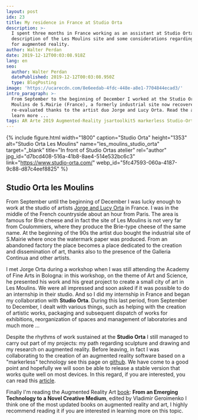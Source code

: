 ```yaml
---
layout: post
idx: 23
title: My residence in France at Studio Orta
description: >-
  I spent three months in France working as an assistant at Studio Orta. A brief
  description of the Les Moulins site and some considerations regarding my plans
  for augmented reality.
author: Walter Perdan
date: 2019-12-12T00:03:08.918Z
lang: en
seo:
  author: Walter Perdan
  datePublished: 2019-12-12T00:03:08.950Z
  type: BlogPosting
image: 'https://ucarecdn.com/8e6eedab-4fdc-448e-a8e1-7704844ecad3/'
intro_paragraph: >-
  From September to the beginning of December I worked at the Studio Orta at Les
  Moulins de S.Mairie (France), a formerly industrial site now recovered and
  re-evaluated thanks to the artist duo Jorge and Lucy Orta. Read the article to
  learn more ...
tags: AR Arte 2019 Augmented-Reality jsartoolkit5 markerless Studio-Orta
---
```

{% include figure.html width="1800" caption="Studio Orta" height="1353" alt="Studio Orta Les Moulins" name="les_moulins_studio_orta" target="_blank" title="In front of Studio Ortas atelier" rel="author" jpg_id="d7bcd408-516a-41b8-8ae4-514e532bc6c3" link="https://www.studio-orta.com/" webp_id="5fc47593-060a-4187-9c88-d87c4eef8825" %}

## Studio Orta les Moulins

From September until the beginning of December I was lucky enough to work at the studio of artists [Jorge and Lucy Orta](https://www.studio-orta.com/) in France. I was in the middle of the French countryside about an hour from Paris. The area is famous for Brie cheese and in fact the site of Les Moulins is not very far from Coulommiers, where they produce the Brie-type cheese of the same name. At the beginning of the 90s the artist duo bought the industrial site of S.Mairie where once the watermark paper was produced. From an abandoned factory the place becomes a place dedicated to the creation and dissemination of art, thanks also to the presence of the Galleria Continua and other artists.

I met Jorge Orta during a workshop when I was still attending the Academy of Fine Arts in Bologna: in this workshop, on the theme of Art and Science, he presented his work and his great project to create a small city of art in Les Moulins. We were all impressed and soon asked if it was possible to do an internship in their studio. And so I did my internship in France and began my collaboration with **Studio Orta**. During this last period, from September to December, I dealt with various things, such as helping with the creation of artistic works, packaging and subsequent dispatch of works for exhibitions, reorganization of spaces and management of laboratories and much more ...

Despite the rhythms of work sustained at the **Studio Orta** I still managed to carry out part of my projects: my path regarding sculpture and drawing and my research on augmented reality. Before leaving, in fact I was collaborating to the creation of an augmented reality software based on a "markerless" technology see this page on [github](https://github.com/kalwalt/jsartoolkit5/pull/2). We have come to a good point and hopefully we will soon be able to release a stable version that works quite well on most devices. In this regard, if you are interested, you can read this [article](https://www.kalwaltart.it/blog/2019/07/30/realt%C3%A0-aumentata-con-tecnologia-nft/).

Finally I'm reading the Augmented Reality Art [book](https://books.google.it/books?id=GP8pBAAAQBAJ&pg=PR11&dq=augmented+reality+art&hl=it&sa=X&ved=0ahUKEwjdvbS_763mAhXMDuwKHTvuA3QQ6AEIMTAB#v=onepage&q=augmented%20reality%20art&f=false): **From an Emerging Technology to a Novel Creative Medium**, edited by Vladimir Geroimenko I think one of the most updated books on augmented reality and art, I highly recommend reading it if you are interested in learning more on this topic.
